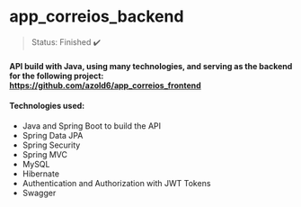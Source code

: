 <h1>app_correios_backend</h1>

>Status: Finished ✔️

#### API build with Java, using many technologies, and serving as the backend for the following project: https://github.com/azold6/app_correios_frontend

#### Technologies used:

+ Java and Spring Boot to build the API
+ Spring Data JPA
+ Spring Security
+ Spring MVC
+ MySQL
+ Hibernate
+ Authentication and Authorization with JWT Tokens
+ Swagger
